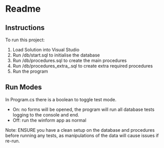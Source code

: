 # Readme

## Instructions

To run this project:
1. Load Solution into Visual Studio
2. Run /db/start.sql to initialise the database
3. Run /db/procedures.sql to create the main procedures
4. Run /db/procedures_extra_.sql to create extra required procedures
5. Run the program

## Run Modes

In Program.cs there is a boolean to toggle test mode.
- On: no forms will be opened, the program will run all database tests logging to the console and end.
- Off: run the winform app as normal

Note: ENSURE you have a clean setup on the database and procedures before running any tests, 
as manipulations of the data will cause issues if re-run.
